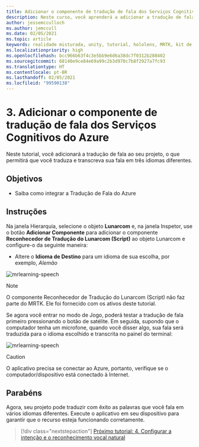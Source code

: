```yaml
---
title: Adicionar o componente de tradução de fala dos Serviços Cognitivos do Azure
description: Neste curso, você aprenderá a adicionar a tradução de fala dos Serviços Cognitivos do Azure em aplicativos de realidade misturada.
author: jessemcculloch
ms.author: jemccull
ms.date: 02/05/2021
ms.topic: article
keywords: realidade misturada, unity, tutorial, hololens, MRTK, kit de ferramentas de realidade misturada, UWP, âncoras espaciais do Azure, reconhecimento de fala, Windows 10, tradução de fala
ms.localizationpriority: high
ms.openlocfilehash: bcc966b63f4c3e5bb9e6d6a38dc7f0312b288402
ms.sourcegitcommit: 68140e9ce84e69a99c2b3d970c7b8f2927a7fc93
ms.translationtype: HT
ms.contentlocale: pt-BR
ms.lasthandoff: 02/05/2021
ms.locfileid: "99590138"
---
```

# <a name="3-adding-the-azure-cognitive-services-speech-translation-component"></a>3. Adicionar o componente de tradução de fala dos Serviços Cognitivos do Azure

Neste tutorial, você adicionará a tradução de fala ao seu projeto, o que permitirá que você traduza e transcreva sua fala em três idiomas diferentes.

## <a name="objectives"></a>Objetivos

* Saiba como integrar a Tradução de Fala do Azure

## <a name="instructions"></a>Instruções

Na janela Hierarquia, selecione o objeto **Lunarcom** e, na janela Inspetor, use o botão **Adicionar Componente** para adicionar o componente **Reconhecedor de Tradução do Lunarcom (Script)** ao objeto Lunarcom e configure-o da seguinte maneira:

* Altere o **Idioma de Destino** para um idioma de sua escolha, por exemplo, _Alemão_

![mrlearning-speech](images/mrlearning-speech/tutorial3-section1-step1-1.png)

> [!NOTE]
> O componente Reconhecedor de Tradução do Lunarcom (Script) não faz parte do MRTK. Ele foi fornecido com os ativos deste tutorial.

Se agora você entrar no modo de Jogo, poderá testar a tradução de fala primeiro pressionando o botão de satélite. Em seguida, supondo que o computador tenha um microfone, quando você disser algo, sua fala será traduzida para o idioma escolhido e transcrita no painel do terminal:

![mrlearning-speech](images/mrlearning-speech/tutorial3-section1-step1-2.png)

> [!CAUTION]
> O aplicativo precisa se conectar ao Azure, portanto, verifique se o computador/dispositivo está conectado à Internet.

## <a name="congratulations"></a>Parabéns

Agora, seu projeto pode traduzir com êxito as palavras que você fala em vários idiomas diferentes. Execute o aplicativo em seu dispositivo para garantir que o recurso esteja funcionando corretamente.

> [!div class="nextstepaction"]
> [Próximo tutorial: 4. Configurar a intenção e o reconhecimento vocal natural](mrlearning-speechSDK-ch4.md)
